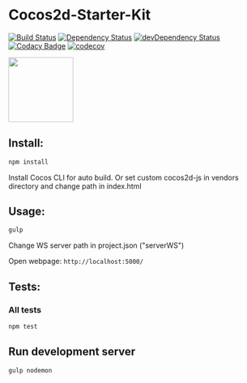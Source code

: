 # Cocos2d-Starter-Kit
[![Build Status](https://travis-ci.org/tewst/cocos2d-starter-kit.svg?branch=master&style=flat-square)](https://travis-ci.org/tewst/cocos2d-starter-kit) 
[![Dependency Status](https://david-dm.org/tewst/cocos2d-starter-kit.svg?style=flat-square)](https://david-dm.org/tewst/cocos2d-starter-kit) 
[![devDependency Status](https://david-dm.org/tewst/cocos2d-starter-kit/dev-status.svg?style=flat-square)](https://david-dm.org/tewst/cocos2d-starter-kit#info=devDependencies) 
[![Codacy Badge](https://api.codacy.com/project/badge/Grade/d7124f2e22014cc786e48cb8771b81fa)](https://www.codacy.com/app/qertis/cocos2d-starter-kit?utm_source=github.com&amp;utm_medium=referral&amp;utm_content=tewst/cocos2d-starter-kit&amp;utm_campaign=Badge_Grade)
[![codecov](https://codecov.io/gh/tewst/cocos2d-starter-kit/branch/master/graph/badge.svg)](https://codecov.io/gh/tewst/cocos2d-starter-kit)

<img src="http://www.cocos2d-x.org/attachments/802/cocos2dx_landscape.png" height="128">

## Install:
```sh
npm install
```
Install Cocos CLI for auto build. Or set custom cocos2d-js in vendors directory and change path in index.html


## Usage:
```sh
gulp
```
Change WS server path in project.json ("serverWS")

Open webpage: `http://localhost:5000/`

## Tests:
### All tests
```sh
npm test
```

## Run development server
```sh
gulp nodemon
```
